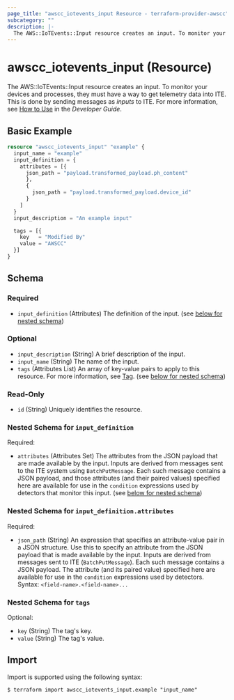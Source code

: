 ```yaml
---
page_title: "awscc_iotevents_input Resource - terraform-provider-awscc"
subcategory: ""
description: |-
  The AWS::IoTEvents::Input resource creates an input. To monitor your devices and processes, they must have a way to get telemetry data into ITE. This is done by sending messages as inputs to ITE. For more information, see How to Use https://docs.aws.amazon.com/iotevents/latest/developerguide/how-to-use-iotevents.html in the Developer Guide.
---
```


# awscc_iotevents_input (Resource)

The AWS::IoTEvents::Input resource creates an input. To monitor your devices and processes, they must have a way to get telemetry data into ITE. This is done by sending messages as *inputs* to ITE. For more information, see [How to Use](https://docs.aws.amazon.com/iotevents/latest/developerguide/how-to-use-iotevents.html) in the *Developer Guide*.

## Basic Example

```terraform
resource "awscc_iotevents_input" "example" {
  input_name = "example"
  input_definition = {
    attributes = [{
      json_path = "payload.transformed_payload.ph_content"
      },
      {
        json_path = "payload.transformed_payload.device_id"
      }
    ]
  }
  input_description = "An example input"

  tags = [{
    key   = "Modified By"
    value = "AWSCC"
  }]
}
```

<!-- schema generated by tfplugindocs -->
## Schema

### Required

- `input_definition` (Attributes) The definition of the input. (see [below for nested schema](#nestedatt--input_definition))

### Optional

- `input_description` (String) A brief description of the input.
- `input_name` (String) The name of the input.
- `tags` (Attributes List) An array of key-value pairs to apply to this resource.
 For more information, see [Tag](https://docs.aws.amazon.com/AWSCloudFormation/latest/UserGuide/aws-properties-resource-tags.html). (see [below for nested schema](#nestedatt--tags))

### Read-Only

- `id` (String) Uniquely identifies the resource.

<a id="nestedatt--input_definition"></a>
### Nested Schema for `input_definition`

Required:

- `attributes` (Attributes Set) The attributes from the JSON payload that are made available by the input. Inputs are derived from messages sent to the ITE system using ``BatchPutMessage``. Each such message contains a JSON payload, and those attributes (and their paired values) specified here are available for use in the ``condition`` expressions used by detectors that monitor this input. (see [below for nested schema](#nestedatt--input_definition--attributes))

<a id="nestedatt--input_definition--attributes"></a>
### Nested Schema for `input_definition.attributes`

Required:

- `json_path` (String) An expression that specifies an attribute-value pair in a JSON structure. Use this to specify an attribute from the JSON payload that is made available by the input. Inputs are derived from messages sent to ITE (``BatchPutMessage``). Each such message contains a JSON payload. The attribute (and its paired value) specified here are available for use in the ``condition`` expressions used by detectors. 
 Syntax: ``<field-name>.<field-name>...``



<a id="nestedatt--tags"></a>
### Nested Schema for `tags`

Optional:

- `key` (String) The tag's key.
- `value` (String) The tag's value.

## Import

Import is supported using the following syntax:

```shell
$ terraform import awscc_iotevents_input.example "input_name"
```